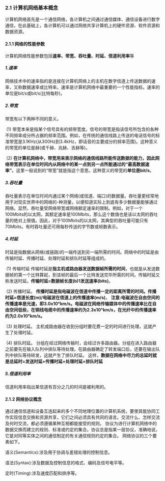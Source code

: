 ### 2.1 计算机网络基本概念

计算机网络首先是一个通信网络，各计算机之间通过通信媒体、通信设备进行数字通信，在此基础上，各计算机可以通过网络共享计算机上的硬件资源、软件资源和数据资源。

#### 2.1.1 网络的性能参数

计算机网络性能参数包括**速率、带宽、吞吐量、时延、信道利用率**等

##### 1.速率

网络技术中的速率指的是连接在计算机网络上的主机在数字信道上传送数据的速率，又称数据速率或比特率。速率是计算机网络中最重要的一个性能指标。速率的单位是bit/s或bit/s(比特每秒)。

##### 2.带宽

带宽有以下两种不同的意义。

​	(1) 带宽本来是指某个信号具有的频带宽度。信号的带宽是指该信号所包含的各种不同频率成分所占据的频率范围。例如，在传统的通信线路上传送的电话信号的标准带宽是3.1KHz(从300Hz到3.4kHz，即话音的主要成分的频率范围)。这种意义的带宽的单位是赫(或千赫、兆赫、吉赫等)。

​	(2) **在计算机网络中，带宽用来表示网络的通信线路所能传送数据的能力，因此网络带宽表示在单位时间内从网络中的某一点到另一点所能通过的“最高数据速率”**。这里一般说到的“带宽”就是指这个意思。这种意义的带宽的**单位是bit/s**。

##### 3.吞吐量

吞吐量表示在单位时间内通过某个网络(或信道、端口)的数据量。吞吐量更经常地用于对现实世界中的网络的-种测量，以便知道实际上到底有多少数据量能够通过网络。显然，吞吐量受网络带宽或网络额定速率的限制。例如，对于一个100Mbits的以太网，其额定速率是100Mbits，那么这个数值也是该以太网的吞吐量的绝对上限值。因此，对于100Mbits的以太网，其典型的吞吐量可能只有70Mbits。有时吞吐量还可用每秒传送的字节数或帧数表示。

##### 4.时延

时延是指数据从网络(或链路)的一端传送到另一端所需的时间。网络中的时延是由传输时延、传播时延、处理时延和排队时延等组成的。

​	(1) 传输时延
传输时延是**指主机或路由器发送数据帧所需的时间**，也就是从发送数据帧的第一个比特算起，到该帧的最后一个比特发送完毕所需的时间。传输时延又称发送时延。**传输时延=数据帧长度(b)1发送速率(bits)**。

​	(2) 传播时延。
**传播时延是指电磁波在信道中传播一定的距离所雪的时间。传播时延=信道长度(m)/电磁波在信道上的传播速率(m/s)**。
**注意:电磁波在自由空间的传播速率是光速，即3.0x10°km/s。电磁波在网络传输媒体中的传播速率比在自由空间低些，在铜线电缆中的传播速率约为2.3x10°km/s，在光纤中的传播速率约为2.0x10°km/s。**

​	(3) 处理时延。
主机或路由器在收到分组时要花费一定的时间进行处理，这就产生了处理时延。

​	(4) 排队时延。
分组在经过网络传输时，会经过许多路由器。分组在进入路由器之前要先在输入队列中排队等待处理。在路由器确定了转发端口后，还要在输出队列中排队等待转发，这就产生了排队时延。
这样，**数据在网络中尽力的总延时就是总延时=发送时延+传播时延+处理时延+排队时延**

##### 5.信道利用率

信道利用率指出某信道有百分之几的时间是被利用的。

#### 2.1.2 网络协议概念

通过通信信道和设备互连起来的多个不同地理位置的计算机系统，要使其能协同工作实现信息交换和资源共享，它们之间必须具有共同的语言。交流什么、怎样交流及何时交流，都必须遵循某种互相都能接受的规则。
协议为进行计算机网络中的数据交换而建立的规则、标准或约定的集合。协议总是指某一层协议，准确地说，它是对同等实体之间的通信制定的有关通信规则约定的集合。
网络协议的三个要素如下。

语义(Semantics):涉及用于协调与差错处理的控制信息。

语法(Syntax):涉及数据及控制信息的格式、编码及信号电平等。

定时(Timing):涉及速度匹配和排序等。